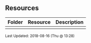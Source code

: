 ## Resources
| Folder | Resource | Description|
 | ------------|------------|------------|
 |  |

<sup>Last Updated: 2018-08-16 (Thu @ 13:28)</sup>